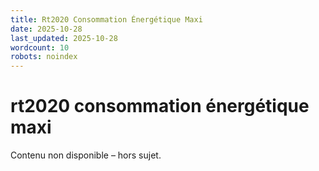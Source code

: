 ```yaml
---
title: Rt2020 Consommation Énergétique Maxi
date: 2025-10-28
last_updated: 2025-10-28
wordcount: 10
robots: noindex
---
```


# rt2020 consommation énergétique maxi

Contenu non disponible – hors sujet.